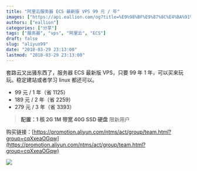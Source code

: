 ```yaml
---
title: "阿里云服务器 ECS 最新版 VPS 99 元 / 年"
images: ["https://api.eallion.com/og?title=%E9%98%BF%E9%87%8C%E4%BA%91%E6%9C%8D%E5%8A%A1%E5%99%A8%20ECS%20%E6%9C%80%E6%96%B0%E7%89%88%20VPS%2099%20%E5%85%83%20%2F%20%E5%B9%B4"]
authors: ["eallion"]
categories: ["分享"]
tags: ["服务器", "vps", "阿里云", "ECS"]
draft: false
slug: "aliyun99"
date: "2018-03-29 23:13:00"
lastmod: "2018-03-29 23:13:00"
---
```


套路云又出骚东西了，服务器 ECS 最新版 VPS，只要 99 年 1 年，可以买来玩玩。稳定建站或者学习 linux 都还可以。

- 99 元 / 1 年（省 1125）
- 189 元 / 2 年（省 2259）
- 279 元 / 3 年（省 3393）

> **配置：1 核 2G 1M 带宽 40G SSD 硬盘** 限新用户

购买链接：[https://promotion.aliyun.com/ntms/act/group/team.html?group=cqXxeaOGqw](https://promotion.aliyun.com/ntms/act/group/team.html?group=cqXxeaOGqw)

![](https://images.eallion.com/images/2018/03/29/4040239785.png)

